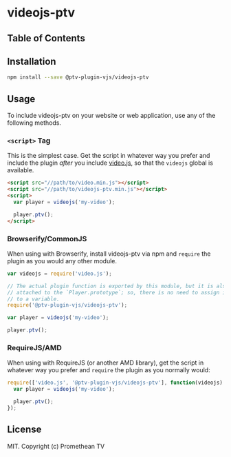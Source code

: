 # videojs-ptv



## Table of Contents

<!-- START doctoc -->
<!-- END doctoc -->
## Installation

```sh
npm install --save @ptv-plugin-vjs/videojs-ptv
```

## Usage

To include videojs-ptv on your website or web application, use any of the following methods.

### `<script>` Tag

This is the simplest case. Get the script in whatever way you prefer and include the plugin _after_ you include [video.js][videojs], so that the `videojs` global is available.

```html
<script src="//path/to/video.min.js"></script>
<script src="//path/to/videojs-ptv.min.js"></script>
<script>
  var player = videojs('my-video');

  player.ptv();
</script>
```

### Browserify/CommonJS

When using with Browserify, install videojs-ptv via npm and `require` the plugin as you would any other module.

```js
var videojs = require('video.js');

// The actual plugin function is exported by this module, but it is also
// attached to the `Player.prototype`; so, there is no need to assign it
// to a variable.
require('@ptv-plugin-vjs/videojs-ptv');

var player = videojs('my-video');

player.ptv();
```

### RequireJS/AMD

When using with RequireJS (or another AMD library), get the script in whatever way you prefer and `require` the plugin as you normally would:

```js
require(['video.js', '@ptv-plugin-vjs/videojs-ptv'], function(videojs) {
  var player = videojs('my-video');

  player.ptv();
});
```

## License

MIT. Copyright (c) Promethean TV


[videojs]: http://videojs.com/

